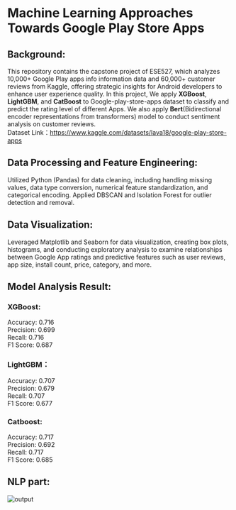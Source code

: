 #  Machine Learning Approaches Towards Google Play Store Apps

## Background:
This repository contains the capstone project of ESE527, which analyzes 10,000+ Google Play apps info information data and 60,000+ customer reviews from Kaggle, offering strategic insights for Android developers to enhance user experience quality. In this project, We apply **XGBoost**, **LightGBM**, and **CatBoost** to Google-play-store-apps dataset to classify and predict the rating level of different Apps. We also apply **Bert**(Bidirectional encoder representations from transformers) model to conduct sentiment analysis on customer reviews.  
Dataset Link：https://www.kaggle.com/datasets/lava18/google-play-store-apps

## Data Processing and Feature Engineering: 

Utilized Python (Pandas) for data cleaning, including handling missing values, data type conversion, numerical feature standardization, and categorical encoding. Applied DBSCAN and Isolation Forest for outlier detection and removal.

## Data Visualization: 
Leveraged Matplotlib and Seaborn for data visualization, creating box plots, histograms, and conducting exploratory analysis to examine relationships between Google App ratings and predictive features such as user reviews, app size, install count, price, category, and more.

## Model Analysis Result:  

### XGBoost:   
Accuracy: 0.716  
Precision: 0.699  
Recall: 0.716  
F1 Score: 0.687   

### LightGBM：   
Accuracy: 0.707  
Precision: 0.679  
Recall: 0.707  
F1 Score: 0.677  

### Catboost:   
Accuracy: 0.717  
Precision: 0.692  
Recall: 0.717  
F1 Score: 0.685  

## NLP part:   
![output](https://github.com/user-attachments/assets/1d64fd2b-185c-4157-82e6-3ca69ed9bf2e)

